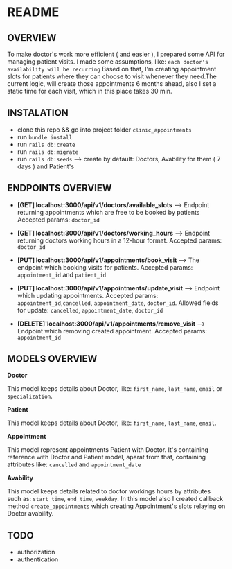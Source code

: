 # README

## OVERVIEW

To make doctor's work more efficient ( and easier ), I prepared some API for managing patient visits. I made some assumptions, like: `each doctor's availability will be recurring` Based on that, I'm creating appointment slots for patients where they can choose to visit whenever they need.The current logic, will create those appointments 6 months ahead, also I set a static time for each visit, which in this place takes 30 min.

## INSTALATION

* clone this repo && go into project folder `clinic_appointments`
* run `bundle install`
* run `rails db:create`
* run `rails db:migrate`
* run `rails db:seeds` --> create by default: Doctors, Avability for them ( 7 days ) and Patient's

## ENDPOINTS OVERVIEW

- **[GET] localhost:3000/api/v1/doctors/available_slots** --> Endpoint returning appointments which are free to be booked by patients
  Accepted params: `doctor_id`
- **[GET] localhost:3000/api/v1/doctors/working_hours** --> Endpoint returning doctors working hours in a 12-hour format. Accepted params: `doctor_id`

- **[PUT] localhost:3000/api/v1/appointments/book_visit** --> The endpoint which booking visits for patients. Accepted params: `appointment_id` and `patient_id`
- **[PUT] localhost:3000/api/v1/appointments/update_visit** --> Endpoint which updating appointments. Accepted params: `appointment_id`,`cancelled`, `appointment_date`, `doctor_id`. Allowed fields for update: `cancelled`, `appointment_date`, `doctor_id`
- **[DELETE]'localhost:3000/api/v1/appointments/remove_visit** --> Endpoint which removing created appointment. Accepted params: `appointment_id`


## MODELS OVERVIEW

**Doctor**

This model keeps details about Doctor, like: `first_name`, `last_name`, `email` or `specialization`.

**Patient**

This model keeps details about Doctor, like: `first_name`, `last_name`, `email`.

**Appointment**

This model represent appointments Patient with Doctor. It's containing reference with Doctor and Patient model, aparat from that, containing attributes like: `cancelled` and `appointment_date`

**Avability**

This model keeps details related to doctor workings hours by attributes such as: `start_time`, `end_time`, `weekday`.
In this model also I created callback method `create_appointments` which creating Appointment's slots relaying on Doctor avability.

## TODO

* authorization
* authentication
